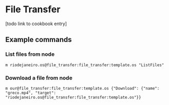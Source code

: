 # File Transfer

[todo link to cookbook entry]

## Example commands

### List files from node

```m riodejaneiro.os@file_transfer:file_transfer:template.os "ListFiles"```

### Download a file from node

```m our@file_transfer:file_transfer:template.os {"Download": {"name": "greco.mp4", "target": "riodejaneiro.os@file_transfer:file_transfer:template.os"}}```
